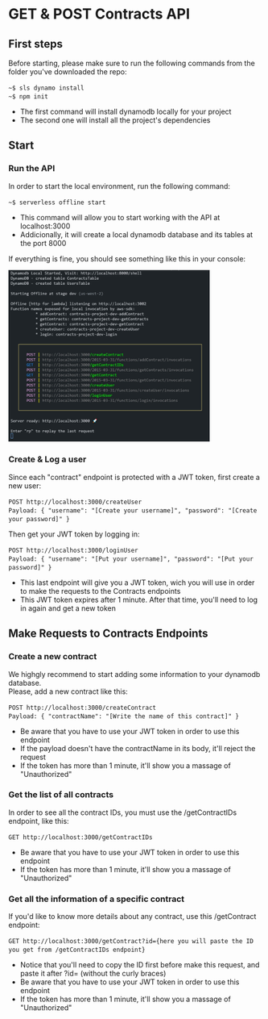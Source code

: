 # GET & POST Contracts API

## First steps

Before starting, please make sure to run the following commands from the folder you've downloaded the repo:

`~$ sls dynamo install`\
`~$ npm init`

- The first command will install dynamodb locally for your project
- The second one will install all the project's dependencies

## Start

### Run the API

In order to start the local environment, run the following command:

`~$ serverless offline start`

- This command will allow you to start working with the API at localhost:3000
- Addicionally, it will create a local dynamodb database and its tables at the port 8000

If everything is fine, you should see something like this in your console:

<img src="./images/1-runLocal.jpg" alt="drawing" width="400"/>

### Create & Log a user

Since each "contract" endpoint is protected with a JWT token, first create a new user:

`POST http://localhost:3000/createUser` \
`Payload: { "username": "[Create your username]", "password": "[Create your password]" }`

Then get your JWT token by logging in:

`POST http://localhost:3000/loginUser` \
`Payload: { "username": "[Put your username]", "password": "[Put your password]" }`

- This last endpoint will give you a JWT token, wich you will use in order to make the requests to the Contracts endpoints
- This JWT token expires after 1 minute. After that time, you'll need to log in again and get a new token

## Make Requests to Contracts Endpoints

### Create a new contract

We highgly recommend to start adding some information to your dynamodb database.\
Please, add a new contract like this:

`POST http://localhost:3000/createContract` \
`Payload: { "contractName": "[Write the name of this contract]" }`

- Be aware that you have to use your JWT token in order to use this endpoint
- If the payload doesn't have the contractName in its body, it'll reject the request
- If the token has more than 1 minute, it'll show you a massage of "Unauthorized"

### Get the list of all contracts

In order to see all the contract IDs, you must use the /getContractIDs endpoint, like this:

`GET http://localhost:3000/getContractIDs`

- Be aware that you have to use your JWT token in order to use this endpoint
- If the token has more than 1 minute, it'll show you a massage of "Unauthorized"

### Get all the information of a specific contract

If you'd like to know more details about any contract, use this /getContract endpoint:

`GET http://localhost:3000/getContract?id={here you will paste the ID you get from /getContractIDs endpoint}`

- Notice that you'll need to copy the ID first before make this request, and paste it after ?id= (without the curly braces)
- Be aware that you have to use your JWT token in order to use this endpoint
- If the token has more than 1 minute, it'll show you a massage of "Unauthorized"
